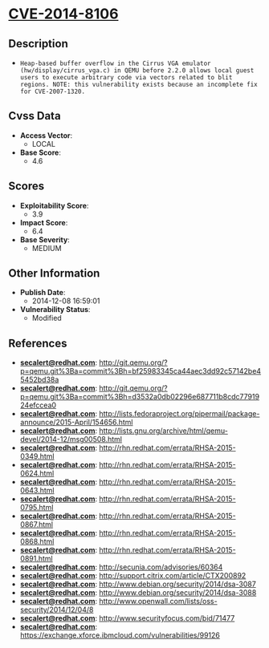 
# [CVE-2014-8106](https://cve.mitre.org/cgi-bin/cvename.cgi?name=CVE-2014-8106)

## Description

- `Heap-based buffer overflow in the Cirrus VGA emulator (hw/display/cirrus_vga.c) in QEMU before 2.2.0 allows local guest users to execute arbitrary code via vectors related to blit regions. NOTE: this vulnerability exists because an incomplete fix for CVE-2007-1320.`

## Cvss Data

- **Access Vector**:
  - LOCAL
- **Base Score**:
  - 4.6

## Scores

- **Exploitability Score**:
  - 3.9
- **Impact Score**:
  - 6.4
- **Base Severity**:
  - MEDIUM

## Other Information

- **Publish Date**:
  - 2014-12-08 16:59:01
- **Vulnerability Status**:
  - Modified

## References

- **secalert@redhat.com**: http://git.qemu.org/?p=qemu.git%3Ba=commit%3Bh=bf25983345ca44aec3dd92c57142be45452bd38a
- **secalert@redhat.com**: http://git.qemu.org/?p=qemu.git%3Ba=commit%3Bh=d3532a0db02296e687711b8cdc7791924efccea0
- **secalert@redhat.com**: http://lists.fedoraproject.org/pipermail/package-announce/2015-April/154656.html
- **secalert@redhat.com**: http://lists.gnu.org/archive/html/qemu-devel/2014-12/msg00508.html
- **secalert@redhat.com**: http://rhn.redhat.com/errata/RHSA-2015-0349.html
- **secalert@redhat.com**: http://rhn.redhat.com/errata/RHSA-2015-0624.html
- **secalert@redhat.com**: http://rhn.redhat.com/errata/RHSA-2015-0643.html
- **secalert@redhat.com**: http://rhn.redhat.com/errata/RHSA-2015-0795.html
- **secalert@redhat.com**: http://rhn.redhat.com/errata/RHSA-2015-0867.html
- **secalert@redhat.com**: http://rhn.redhat.com/errata/RHSA-2015-0868.html
- **secalert@redhat.com**: http://rhn.redhat.com/errata/RHSA-2015-0891.html
- **secalert@redhat.com**: http://secunia.com/advisories/60364
- **secalert@redhat.com**: http://support.citrix.com/article/CTX200892
- **secalert@redhat.com**: http://www.debian.org/security/2014/dsa-3087
- **secalert@redhat.com**: http://www.debian.org/security/2014/dsa-3088
- **secalert@redhat.com**: http://www.openwall.com/lists/oss-security/2014/12/04/8
- **secalert@redhat.com**: http://www.securityfocus.com/bid/71477
- **secalert@redhat.com**: https://exchange.xforce.ibmcloud.com/vulnerabilities/99126
